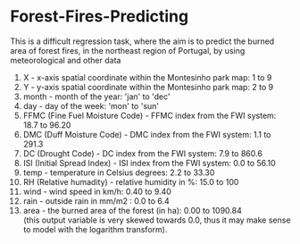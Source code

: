 # Forest-Fires-Predicting
 This is a difficult regression task, where the aim is to predict the burned area of forest fires, in the northeast region of Portugal, by using meteorological and other data
 
 
1. X - x-axis spatial coordinate within the Montesinho park map: 1 to 9
2. Y - y-axis spatial coordinate within the Montesinho park map: 2 to 9
3. month - month of the year: 'jan' to 'dec'
4. day - day of the week: 'mon' to 'sun'
5. FFMC (Fine Fuel Moisture Code) - FFMC index from the FWI system: 18.7 to 96.20
6. DMC (Duff Moisture Code) - DMC index from the FWI system: 1.1 to 291.3
7. DC (Drought Code) - DC index from the FWI system: 7.9 to 860.6
8. ISI (Initial Spread Index) - ISI index from the FWI system: 0.0 to 56.10
9. temp - temperature in Celsius degrees: 2.2 to 33.30
10. RH (Relative humadity) - relative humidity in %: 15.0 to 100
11. wind - wind speed in km/h: 0.40 to 9.40
12. rain - outside rain in mm/m2 : 0.0 to 6.4
13. area - the burned area of the forest (in ha): 0.00 to 1090.84  
(this output variable is very skewed towards 0.0, thus it may make sense to model with the logarithm transform).
